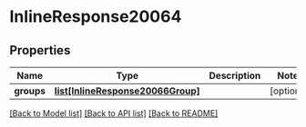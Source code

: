 # InlineResponse20064

## Properties
Name | Type | Description | Notes
------------ | ------------- | ------------- | -------------
**groups** | [**list[InlineResponse20066Group]**](InlineResponse20066Group.md) |  | [optional] 

[[Back to Model list]](../README.md#documentation-for-models) [[Back to API list]](../README.md#documentation-for-api-endpoints) [[Back to README]](../README.md)


